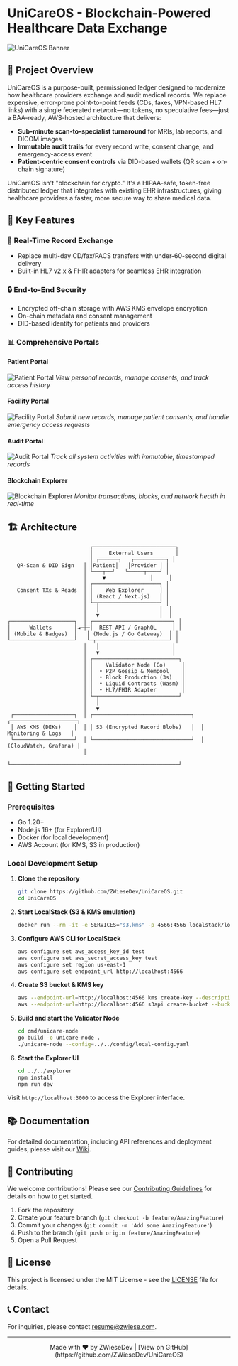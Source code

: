 # UniCareOS - Blockchain-Powered Healthcare Data Exchange

![UniCareOS Banner](https://via.placeholder.com/1200x400/2a3b4d/ffffff?text=UniCareOS+Blockchain+Healthcare)

## 🏥 Project Overview

UniCareOS is a purpose-built, permissioned ledger designed to modernize how healthcare providers exchange and audit medical records. We replace expensive, error-prone point-to-point feeds (CDs, faxes, VPN-based HL7 links) with a single federated network—no tokens, no speculative fees—just a BAA-ready, AWS-hosted architecture that delivers:

- **Sub-minute scan-to-specialist turnaround** for MRIs, lab reports, and DICOM images
- **Immutable audit trails** for every record write, consent change, and emergency-access event
- **Patient-centric consent controls** via DID-based wallets (QR scan + on-chain signature)

UniCareOS isn't "blockchain for crypto." It's a HIPAA-safe, token-free distributed ledger that integrates with existing EHR infrastructures, giving healthcare providers a faster, more secure way to share medical data.

## 🎯 Key Features

### 🔄 Real-Time Record Exchange
- Replace multi-day CD/fax/PACS transfers with under-60-second digital delivery
- Built-in HL7 v2.x & FHIR adapters for seamless EHR integration

### 🔒 End-to-End Security
- Encrypted off-chain storage with AWS KMS envelope encryption
- On-chain metadata and consent management
- DID-based identity for patients and providers

### 📊 Comprehensive Portals

#### Patient Portal
![Patient Portal](./images/Patient%20Portal%20Preview.png)
*View personal records, manage consents, and track access history*

#### Facility Portal
![Facility Portal](./images/Facility%20Portal.png)
*Submit new records, manage patient consents, and handle emergency access requests*

#### Audit Portal
![Audit Portal](./images/Audit%20Portal.png)
*Track all system activities with immutable, timestamped records*

#### Blockchain Explorer
![Blockchain Explorer](./images/Explorer%20Homepage.png)
*Monitor transactions, blocks, and network health in real-time*

## 🏗️ Architecture

```
                          ┌──────────────────────────┐
                          │     External Users       │
                          │ ┌──────┐   ┌──────────┐ │
   QR-Scan & DID Sign   │ │Patient│   │Provider │ │
                        │ └───┬──┘   └─────┬────┘ │
                        │     ▼              │     │
                        │ ┌─────────────────────┐ │
   Consent TXs & Reads  │ │    Web Explorer     │ │
                        │ │ (React / Next.js)   │ │
                        │ └─┬───────────────────┘ │
                        │   │                   │  │
                        │   ▼                   │  │
┌────────────────────┐  │ ┌─────────────────────────┐ │
│      Wallets       │◄─┼─│  REST API / GraphQL     │ │
│ (Mobile & Badges)  │   │ (Node.js / Go Gateway)  │ │
└────────────────────┘   └─┬───────────────────────┘ │
                        │   │                       │
                        │   ▼                       │
                        │ ┌───────────────────────────┐
                        │ │    Validator Node (Go)     │
                        │ │  • P2P Gossip & Mempool    │
                        │ │  • Block Production (3s)   │
                        │ │  • Liquid Contracts (Wasm) │
                        │ │  • HL7/FHIR Adapter        │
                        │ └─┬─────────────────────────┘
                        │   │
                        │   ▼
 ┌───────────────────┐  │ ┌───────────────────────────────┐  ┌─────────────────────┐
 │ AWS KMS (DEKs)    │  │ │ S3 (Encrypted Record Blobs)   │  │ Monitoring & Logs   │
 └───────────────────┘  │ └───────────────────────────────┘  │ (CloudWatch, Grafana) │
                        │
                        └─────────────────────────────────────────────────────┘
```

## 🚀 Getting Started

### Prerequisites

- Go 1.20+
- Node.js 16+ (for Explorer/UI)
- Docker (for local development)
- AWS Account (for KMS, S3 in production)

### Local Development Setup

1. **Clone the repository**
   ```bash
   git clone https://github.com/ZWieseDev/UniCareOS.git
   cd UniCareOS
   ```

2. **Start LocalStack (S3 & KMS emulation)**
   ```bash
   docker run --rm -it -e SERVICES="s3,kms" -p 4566:4566 localstack/localstack
   ```

3. **Configure AWS CLI for LocalStack**
   ```bash
   aws configure set aws_access_key_id test
   aws configure set aws_secret_access_key test
   aws configure set region us-east-1
   aws configure set endpoint_url http://localhost:4566
   ```

4. **Create S3 bucket & KMS key**
   ```bash
   aws --endpoint-url=http://localhost:4566 kms create-key --description "UniCareOS Local DEK"
   aws --endpoint-url=http://localhost:4566 s3api create-bucket --bucket unicareos-records
   ```

5. **Build and start the Validator Node**
   ```bash
   cd cmd/unicare-node
   go build -o unicare-node .
   ./unicare-node --config=../../config/local-config.yaml
   ```

6. **Start the Explorer UI**
   ```bash
   cd ../../explorer
   npm install
   npm run dev
   ```

Visit `http://localhost:3000` to access the Explorer interface.

## 📚 Documentation

For detailed documentation, including API references and deployment guides, please visit our [Wiki](https://github.com/ZWieseDev/UniCareOS/wiki).

## 🤝 Contributing

We welcome contributions! Please see our [Contributing Guidelines](CONTRIBUTING.md) for details on how to get started.

1. Fork the repository
2. Create your feature branch (`git checkout -b feature/AmazingFeature`)
3. Commit your changes (`git commit -m 'Add some AmazingFeature'`)
4. Push to the branch (`git push origin feature/AmazingFeature`)
5. Open a Pull Request

## 📄 License

This project is licensed under the MIT License - see the [LICENSE](LICENSE) file for details.

## 📞 Contact

For inquiries, please contact [resume@zwiese.com](mailto:resume@zwiese.com).

---

<div align="center">
  Made with ❤️ by ZWieseDev | [View on GitHub](https://github.com/ZWieseDev/UniCareOS)
</div>
